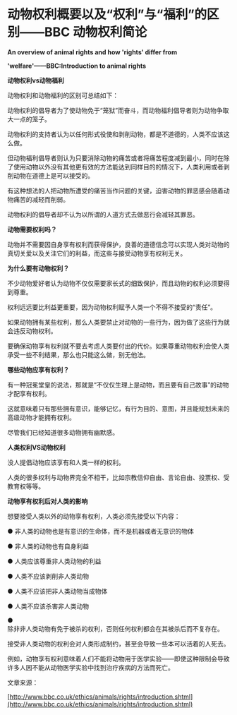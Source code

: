# 动物权利概要以及“权利”与“福利”的区别——BBC 动物权利简论

**An overview of animal rights and how 'rights' differ from**

 **'welfare'——BBC:Introduction to animal rights**

**动物权利vs动物福利**

动物权利和动物福利的区别可总结如下：

动物权利的倡导者为了使动物免于“笼狱”而奋斗，而动物福利倡导者则为动物争取大一点的笼子。

动物权利的支持者认为以任何形式役使和剥削动物，都是不道德的，人类不应该这么做。

但动物福利倡导者则认为只要消除动物的痛苦或者将痛苦程度减到最小，同时在除了使用动物以外没有其他更有效的方法能达到同样目的的情况下，人类利用或者剥削动物在道德上是可以接受的。

有这种想法的人把动物所遭受的痛苦当作问题的关键，迫害动物的罪恶感会随着动物痛苦的减轻而削弱。

动物权利的倡导者却不认为以所谓的人道方式去做恶行会减轻其罪恶。

**动物需要权利吗？**

动物并不需要因自身享有权利而获得保护，良善的道德信念可以实现人类对动物的真切关爱以及关注它们的利益，而这些与接受动物享有权利无关。

**为什么要有动物权利？**

不少动物爱好者认为动物不仅仅需要家长式的细致保护，而且动物的权利必须要得到尊重。

权利远远要比利益更重要，因为动物权利赋予人类一个不得不接受的“责任”。

如果动物拥有某些权利，那么人类要禁止对动物的一些行为，因为做了这些行为就会违反动物权利。

要确保动物享有权利就不要去考虑人类要付出的代价。如果尊重动物权利会使人类承受一些不利结果，那么也只能这么做，别无他法。

**哪些动物应享有权利？**

有一种冠冕堂皇的说法，那就是“不仅仅生理上是动物，而且要有自己故事”的动物才配享有权利。

这就意味着只有那些拥有意识，能够记忆，有行为目的、意图，并且能规划未来的高级动物才能拥有权利。

尽管我们已经知道很多动物拥有幽默感。

**人类权利VS动物权利**

没人提倡动物应该享有和人类一样的权利。

人类的很多权利与动物界完全不相干，比如宗教信仰自由、言论自由、投票权、受教育权等等。

**动物享有权利后对人类的影响**

想要接受人类以外的动物享有权利，人类必须先接受以下内容：

● 非人类的动物也是有意识的生命体，而不是机器或者无意识的物体

● 非人类的动物也有自身利益

● 人类应该尊重非人类动物的利益

● 人类不应该剥削非人类动物

● 人类不应该把非人类动物当成物体

● 人类不应该杀害非人类动物

●  
除非非人类动物有免于被杀的权利，否则任何权利都会在其被杀后而不复存在。

接受非人类动物的权利会对人类形成制约，甚至会导致一些本可以活着的人死去。

例如，动物享有权利意味着人们不能将动物用于医学实验——即使这种限制会导致许多人因不能从动物医学实验中找到治疗疾病的方法而死亡。

文章来源：

[http://www.bbc.co.uk/ethics/animals/rights/introduction.shtml](http://www.bbc.co.uk/ethics/animals/rights/introduction.shtml)

